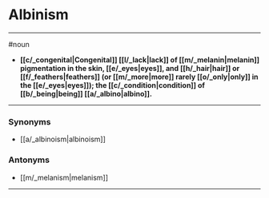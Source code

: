 # Albinism
---
#noun
- **[[c/_congenital|Congenital]] [[l/_lack|lack]] of [[m/_melanin|melanin]] pigmentation in the skin, [[e/_eyes|eyes]], and [[h/_hair|hair]] or [[f/_feathers|feathers]] (or [[m/_more|more]] rarely [[o/_only|only]] in the [[e/_eyes|eyes]]); the [[c/_condition|condition]] of [[b/_being|being]] [[a/_albino|albino]].**
---
### Synonyms
- [[a/_albinoism|albinoism]]
### Antonyms
- [[m/_melanism|melanism]]
---

